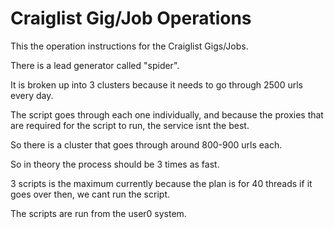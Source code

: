 # Craiglist Gig/Job Operations

This the operation instructions for the Craiglist Gigs/Jobs.

There is a lead generator called "spider".

It is broken up into 3 clusters because it needs to go through 2500 urls every day.

The script goes through each one individually, and because the proxies that are required for the script to run, the service isnt the best.

So there is a cluster that goes through around 800-900 urls each.

So in theory the process should be 3 times as fast.

3 scripts is the maximum currently because the plan is for 40 threads if it goes over then, we cant run the script.

The scripts are run from the user0 system. 
